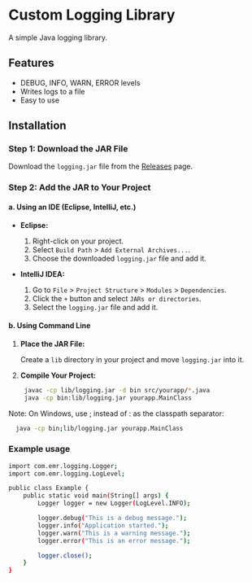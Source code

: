 # Custom Logging Library

A simple Java logging library.

## Features

- DEBUG, INFO, WARN, ERROR levels
- Writes logs to a file
- Easy to use

## Installation

### Step 1: Download the JAR File

Download the `logging.jar` file from the [Releases](https://github.com/EmrD/java-logging-package/releases/tag/v1.0.0) page.

### Step 2: Add the JAR to Your Project

#### a. Using an IDE (Eclipse, IntelliJ, etc.)

- **Eclipse:**
  1. Right-click on your project.
  2. Select `Build Path` > `Add External Archives...`.
  3. Choose the downloaded `logging.jar` file and add it.

- **IntelliJ IDEA:**
  1. Go to `File` > `Project Structure` > `Modules` > `Dependencies`.
  2. Click the `+` button and select `JARs or directories`.
  3. Select the `logging.jar` file and add it.

#### b. Using Command Line

1. **Place the JAR File:**

   Create a `lib` directory in your project and move `logging.jar` into it.

2. **Compile Your Project:**

   ```bash
    javac -cp lib/logging.jar -d bin src/yourapp/*.java
    java -cp bin:lib/logging.jar yourapp.MainClass
   ```

Note: On Windows, use ; instead of : as the classpath separator:

```bash
  java -cp bin;lib/logging.jar yourapp.MainClass
```

### Example usage

```bash
import com.emr.logging.Logger;
import com.emr.logging.LogLevel;

public class Example {
    public static void main(String[] args) {
        Logger logger = new Logger(LogLevel.INFO);

        logger.debug("This is a debug message.");
        logger.info("Application started.");
        logger.warn("This is a warning message.");
        logger.error("This is an error message.");

        logger.close(); 
    }
}
```
